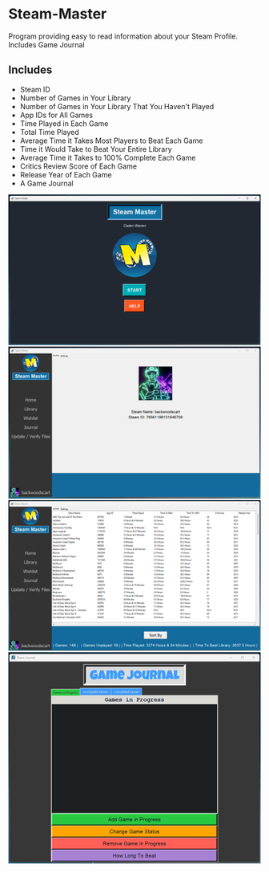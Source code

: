 # Steam-Master
Program providing easy to read information about your Steam Profile. Includes Game Journal

## Includes
- Steam ID
- Number of Games in Your Library
- Number of Games in Your Library That You Haven't Played
- App IDs for All Games
- Time Played in Each Game
- Total Time Played
- Average Time it Takes Most Players to Beat Each Game
- Time it Would Take to Beat Your Entire Library
- Average Time it Takes to 100% Complete Each Game
- Critics Review Score of Each Game
- Release Year of Each Game
- A Game Journal

![prototype image](Assets/ReadMe/Images/Start_IMG.png)
![prototype image](Assets/ReadMe/Images/Home_IMG.png)
![prototype image](Assets/ReadMe/Images/Library_IMG.png)
![prototype image](Assets/ReadMe/Images/Journal_IMG.png)
